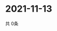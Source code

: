 # 2021-11-13
  共 0条

  <!-- BEGIN -->
  <!-- 最后更新时间Sat Nov 13 2021 01:44:34 GMT+0000 (Coordinated Universal Time) -->
  
  <!-- END -->
  
  